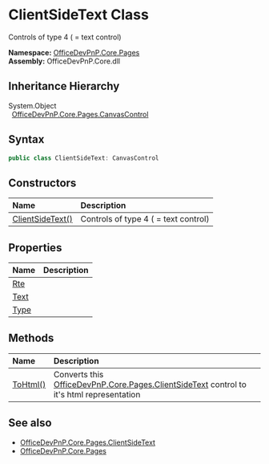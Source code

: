 # ClientSideText Class
 Controls of type 4 ( = text control)   

**Namespace:** [OfficeDevPnP.Core.Pages](OfficeDevPnP.Core.Pages.md)  
**Assembly:** OfficeDevPnP.Core.dll  
## Inheritance Hierarchy
System.Object  
&ensp;[OfficeDevPnP.Core.Pages.CanvasControl](OfficeDevPnP.Core.Pages.CanvasControl.md)  
## Syntax
```C#
public class ClientSideText: CanvasControl
```
## Constructors
|**Name**|**Description**|
|:-----|:-----|
| [ClientSideText()](OfficeDevPnP.Core.Pages.ClientSideText.ctor1.md) |  Controls of type 4 ( = text control) 
## Properties
|**Name**|**Description**|
|:-----|:-----|
| [Rte](OfficeDevPnP.Core.Pages.ClientSideText.Rte.md) | 
| [Text](OfficeDevPnP.Core.Pages.ClientSideText.Text.md) | 
| [Type](OfficeDevPnP.Core.Pages.ClientSideText.Type.md) | 
## Methods
|**Name**|**Description**|
|:-----|:-----|
| [ToHtml()](OfficeDevPnP.Core.Pages.ClientSideText.7c2b006f.md) | Converts this [OfficeDevPnP.Core.Pages.ClientSideText](OfficeDevPnP.Core.Pages.ClientSideText.md) control to it's html representation 
## See also
- [OfficeDevPnP.Core.Pages.ClientSideText](OfficeDevPnP.Core.Pages.ClientSideText.md)
- [OfficeDevPnP.Core.Pages](OfficeDevPnP.Core.Pages.md)
